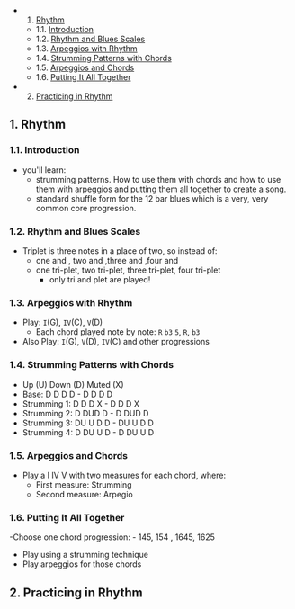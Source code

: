 <!-- vscode-markdown-toc -->
* 1. [Rhythm](#Rhythm)
	* 1.1. [Introduction](#Introduction)
	* 1.2. [Rhythm and Blues Scales](#RhythmandBluesScales)
	* 1.3. [Arpeggios with Rhythm](#ArpeggioswithRhythm)
	* 1.4. [Strumming Patterns with Chords](#StrummingPatternswithChords)
	* 1.5. [Arpeggios and Chords](#ArpeggiosandChords)
	* 1.6. [Putting It All Together](#PuttingItAllTogether)
* 2. [Practicing in Rhythm](#PracticinginRhythm)

<!-- vscode-markdown-toc-config
	numbering=true
	autoSave=true
	/vscode-markdown-toc-config -->
<!-- /vscode-markdown-toc -->

##  1. <a name='Rhythm'></a>Rhythm

###  1.1. <a name='Introduction'></a>Introduction
- you'll learn:
  - strumming patterns. How to use them with chords and how to use them with arpeggios and putting them all together to create a song. 
  - standard shuffle form for the 12 bar blues which is a very, very common core progression.


###  1.2. <a name='RhythmandBluesScales'></a>Rhythm and Blues Scales
- Triplet is three notes in a place of two, so instead of:
  - one and , two and ,three and ,four and
  - one tri-plet, two tri-plet, three tri-plet, four tri-plet
    - only tri and plet are played!


###  1.3. <a name='ArpeggioswithRhythm'></a>Arpeggios with Rhythm
- Play: `I`(G), `IV`(C), `V`(D)
  - Each chord played note by note: `R` `b3` `5`,  `R`, `b3`
- Also Play: `I`(G), `V`(D), `IV`(C) and other progressions
###  1.4. <a name='StrummingPatternswithChords'></a>Strumming Patterns with Chords
- Up (U) Down (D) Muted (X)
- Base: D D D D - D D D D 
- Strumming 1: D D D X - D D D X 
- Strumming 2: D DUD D - D DUD D
- Strumming 3: DU U D D - DU U D D
- Strumming 4: D DU U D - D DU U D
###  1.5. <a name='ArpeggiosandChords'></a>Arpeggios and Chords
- Play a I IV V with two measures for each chord, where:
  - First measure: Strumming
  - Second measure: Arpegio


###  1.6. <a name='PuttingItAllTogether'></a>Putting It All Together
-Choose one chord progression:
	- 145, 154 , 1645, 1625 
- Play using a strumming technique
- Play arpeggios for those chords
##  2. <a name='PracticinginRhythm'></a>Practicing in Rhythm

